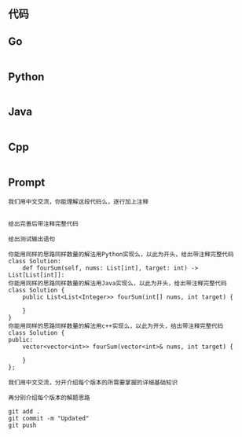## 代码
## Go
```Go

```
## Python
```Python

```
## Java
```Java

```
## Cpp
```Cpp

```

## Prompt
```Prompt
我们用中文交流，你能理解这段代码么，逐行加上注释


给出完善后带注释完整代码

给出测试输出语句

你能用同样的思路同样数量的解法用Python实现么，以此为开头，给出带注释完整代码
class Solution:
    def fourSum(self, nums: List[int], target: int) -> List[List[int]]:
你能用同样的思路同样数量的解法用Java实现么，以此为开头，给出带注释完整代码
class Solution {
    public List<List<Integer>> fourSum(int[] nums, int target) {

    }
}
你能用同样的思路同样数量的解法用c++实现么，以此为开头，给出带注释完整代码
class Solution {
public:
    vector<vector<int>> fourSum(vector<int>& nums, int target) {

    }
};

我们用中文交流，分开介绍每个版本的所需要掌握的详细基础知识

再分别介绍每个版本的解题思路

git add .
git commit -m "Updated"
git push

```


